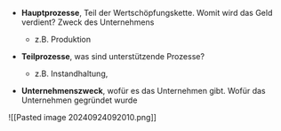 - **Hauptprozesse**, Teil der Wertschöpfungskette. Womit wird das Geld verdient? Zweck des Unternehmens
	- z.B. Produktion
- **Teilprozesse**, was sind unterstützende Prozesse? 
	- z.B. Instandhaltung, 

- **Unternehmenszweck**, wofür es das Unternehmen gibt. Wofür das Unternehmen gegründet wurde

![[Pasted image 20240924092010.png]]